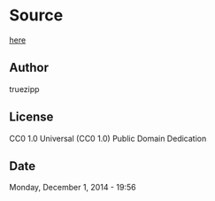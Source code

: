 # Source

[here](https://opengameart.org/content/pixel-coins-asset)

## Author
truezipp

## License
CC0 1.0 Universal (CC0 1.0)
Public Domain Dedication

## Date
Monday, December 1, 2014 - 19:56
